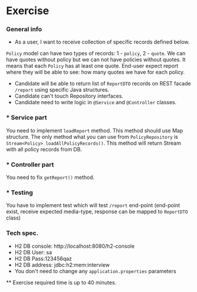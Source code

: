 # Exercise
### General info
- As a user, I want to receive collection of specific records defined below.

`Policy` model can have two types of records: 1 - `policy`, 2 - `quote`. We can have quotes without policy but we can not have policies without quotes.
It means that each `Policy` has at least one quote. End-user expect report where they will be able to see: how many quotes we have for each policy.

* Candidate will be able to return list of `ReportDTO` records on REST facade `/report` using specific Java structures.
* Candidate can't touch Repository interfaces.
* Candidate need to write logic in `@Service` and `@Controller` classes.

### * Service part
You need to implement `loadReport` method. This method should use Map structure. The only method what you can use from `PolicyRepository` is `Stream<Policy> loadAllPolicyRecords()`. This method will return Stream with all policy records from DB.

### * Controller part
You need to fix `getReport()` method.

### * Testing
You have to implement test which will test `/report` end-point (end-point exist, receive expected media-type, response can be mapped to `ReportDTO` class)

### Tech spec.
- H2 DB console: http://localhost:8080/h2-console
- H2 DB User: sa
- H2 DB Pass:123456qaz
- H2 DB address: jdbc:h2:mem:interview
- You don't need to change any `application.properties` parameters

** Exercise required time is up to 40 minutes.
